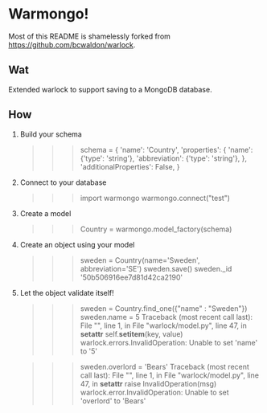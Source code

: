 # Warmongo!

Most of this README is shamelessly forked from https://github.com/bcwaldon/warlock.

## Wat

Extended warlock to support saving to a MongoDB database.

## How

1) Build your schema

	>>> schema = {
	    'name': 'Country',
	    'properties': {
	        'name': {'type': 'string'},
	        'abbreviation': {'type': 'string'},
	    },
	    'additionalProperties': False,
	}

2) Connect to your database

    >>> import warmongo
    >>> warmongo.connect("test")

3) Create a model

    >>> Country = warmongo.model_factory(schema)

4) Create an object using your model

    >>> sweden = Country(name='Sweden', abbreviation='SE')
    >>> sweden.save()
    >>> sweden._id
    '50b506916ee7d81d42ca2190'

5) Let the object validate itself!

    >>> sweden = Country.find_one({"name" : "Sweden"})
    >>> sweden.name = 5
    Traceback (most recent call last):
	  File "<stdin>", line 1, in <module>
      File "warlock/model.py", line 47, in __setattr__
        self.__setitem__(key, value)
    warlock.errors.InvalidOperation: Unable to set 'name' to '5'

    >>> sweden.overlord = 'Bears'
    Traceback (most recent call last):
	  File "<stdin>", line 1, in <module>
      File "warlock/model.py", line 47, in __setattr__
        raise InvalidOperation(msg)
    warlock.error.InvalidOperation: Unable to set 'overlord' to 'Bears'
